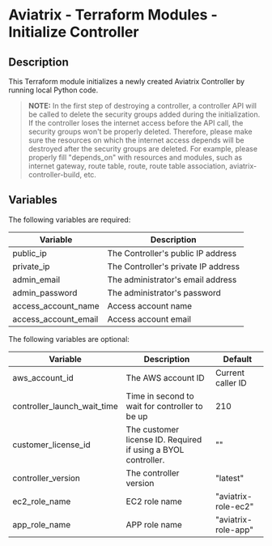# Aviatrix - Terraform Modules - Initialize Controller

## Description

This Terraform module initializes a newly created Aviatrix Controller by running local Python code.

> **NOTE:** In the first step of destroying a controller, a controller API will be called to delete the security groups 
> added during the initialization. If the controller loses the internet access before the API call, the security groups 
> won't be properly deleted. Therefore, please make sure the resources on which the internet access depends will be 
> destroyed after the security groups are deleted. For example, please properly fill "depends_on" with resources and 
> modules, such as internet gateway, route table, route, route table association, aviatrix-controller-build, etc.

## Variables

The following variables are required:

| Variable             | Description                         |
|----------------------|-------------------------------------|
| public_ip            | The Controller's public IP address  |
| private_ip           | The Controller's private IP address |
| admin_email          | The administrator's email address   |
| admin_password       | The administrator's password        |
| access_account_name  | Access account name                 |
| access_account_email | Access account email                |

The following variables are optional:

| Variable                    | Description                                                   | Default             |
|-----------------------------|---------------------------------------------------------------|---------------------|
| aws_account_id              | The AWS account ID                                            | Current caller ID   |
| controller_launch_wait_time | Time in second to wait for controller to be up                | 210                 |
| customer_license_id         | The customer license ID. Required if using a BYOL controller. | ""                  |
| controller_version          | The controller version                                        | "latest"            |
| ec2_role_name               | EC2 role name                                                 | "aviatrix-role-ec2" |
| app_role_name               | APP role name                                                 | "aviatrix-role-app" |
